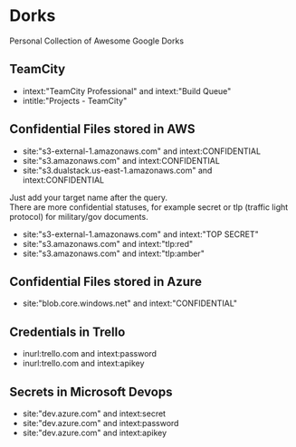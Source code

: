 # Dorks
Personal Collection of Awesome Google Dorks

## TeamCity
- intext:"TeamCity Professional" and intext:"Build Queue"  
- intitle:"Projects - TeamCity"  

## Confidential Files stored in AWS

- site:"s3-external-1.amazonaws.com" and intext:CONFIDENTIAL
- site:"s3.amazonaws.com" and intext:CONFIDENTIAL
- site:"s3.dualstack.us-east-1.amazonaws.com" and intext:CONFIDENTIAL
  
Just add your target name after the query.  
There are more confidential statuses, for example secret or tlp (traffic light protocol) for military/gov documents.

- site:"s3-external-1.amazonaws.com" and intext:"TOP SECRET"
- site:"s3.amazonaws.com" and intext:"tlp:red"
- site:"s3.amazonaws.com" and intext:"tlp:amber"

## Confidential Files stored in Azure

- site:"blob.core.windows.net" and intext:"CONFIDENTIAL"

## Credentials in Trello

- inurl:trello.com and intext:password
- inurl:trello.com and intext:apikey

## Secrets in Microsoft Devops

- site:"dev.azure.com" and intext:secret
- site:"dev.azure.com" and intext:password
- site:"dev.azure.com" and intext:apikey
